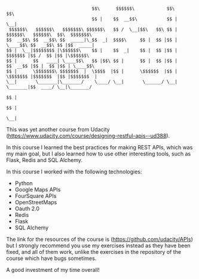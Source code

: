     
                                    $$\      $$$$$$\            $$\                           $$\           
                                    $$ |    $$  __$$\           $$ |                          \__|          
     $$$$$$\   $$$$$$\   $$$$$$$\ $$$$$$\   $$ /  \__|$$\   $$\ $$ |       $$$$$$\   $$$$$$\  $$\  $$$$$$$\ 
    $$  __$$\ $$  __$$\ $$  _____|\_$$  _|  $$$$\     $$ |  $$ |$$ |       \____$$\ $$  __$$\ $$ |$$  _____|
    $$ |  \__|$$$$$$$$ |\$$$$$$\    $$ |    $$  _|    $$ |  $$ |$$ |       $$$$$$$ |$$ /  $$ |$$ |\$$$$$$\  
    $$ |      $$   ____| \____$$\   $$ |$$\ $$ |      $$ |  $$ |$$ |      $$  __$$ |$$ |  $$ |$$ | \____$$\ 
    $$ |      \$$$$$$$\ $$$$$$$  |  \$$$$  |$$ |      \$$$$$$  |$$ |      \$$$$$$$ |$$$$$$$  |$$ |$$$$$$$  |
    \__|       \_______|\_______/    \____/ \__|       \______/ \__|       \_______|$$  ____/ \__|\_______/ 
                                                                                    $$ |                    
                                                                                    $$ |                    
                                                                                    \__|                    
This was yet another course from Udacity 
(https://www.udacity.com/course/designing-restful-apis--ud388). 

In this course I learned the best practices for making REST APIs, which was my 
main goal, but I also learned how to use other interesting tools, such as Flask, 
Redis and SQL Alchemy. 

In this course I worked with the following technologies:

 - Python
 - Google Maps APIs
 - FourSquare APIs
 - OpenStreetMaps
 - Oauth 2.0
 - Redis
 - Flask
 - SQL Alchemy

The link for the resources of the course is (https://github.com/udacity/APIs) 
but I strongly recommend you use my exercises instead as they have been fixed, 
and all of them work, unlike the exercises in the repository of the course which 
have bugs sometimes.

A good investment of my time overall!